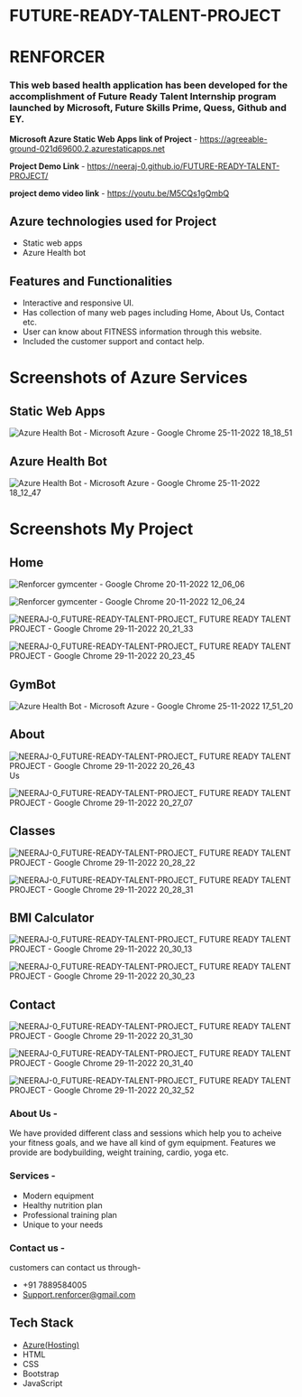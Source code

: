 # FUTURE-READY-TALENT-PROJECT
# RENFORCER 

### This web based health application has been developed for the accomplishment of Future Ready Talent Internship program launched by Microsoft, Future Skills Prime, Quess, Github and EY.

**Microsoft Azure Static Web Apps link of Project** - https://agreeable-ground-021d69600.2.azurestaticapps.net

**Project Demo Link** - https://neeraj-0.github.io/FUTURE-READY-TALENT-PROJECT/

**project demo video link** - https://youtu.be/M5CQs1gQmbQ

## Azure technologies used for Project

- Static web apps
- Azure Health bot

## Features and Functionalities 

- Interactive and responsive UI.
- Has collection of many web pages including Home, About Us, Contact etc.
- User can know about FITNESS information through this website.
- Included the customer support and contact help.

# Screenshots of Azure Services 

## Static Web Apps
![Azure Health Bot - Microsoft Azure - Google Chrome 25-11-2022 18_18_51](https://user-images.githubusercontent.com/110827522/203989734-c2924c3d-b1cf-4646-b957-27f66a1600fc.png)

## Azure Health Bot
![Azure Health Bot - Microsoft Azure - Google Chrome 25-11-2022 18_12_47](https://user-images.githubusercontent.com/110827522/203989769-ce44a7fd-23ce-4815-a16b-a74768389e71.png)

# Screenshots My Project

## Home
![Renforcer gymcenter - Google Chrome 20-11-2022 12_06_06](https://user-images.githubusercontent.com/110827522/202889716-081e950c-df03-4437-8e47-3c22939df589.png)

![Renforcer gymcenter - Google Chrome 20-11-2022 12_06_24](https://user-images.githubusercontent.com/110827522/202889749-1d31c657-7eed-4013-a6e6-2ec83e1343b7.png)

![NEERAJ-0_FUTURE-READY-TALENT-PROJECT_ FUTURE READY TALENT PROJECT - Google Chrome 29-11-2022 20_21_33](https://user-images.githubusercontent.com/110827522/204561902-b4b44455-f0f9-497e-9c36-e7950d8ea851.png)

![NEERAJ-0_FUTURE-READY-TALENT-PROJECT_ FUTURE READY TALENT PROJECT - Google Chrome 29-11-2022 20_23_45](https://user-images.githubusercontent.com/110827522/204562247-8a16da6e-7d4c-492a-ba33-b245457bbf46.png)


## GymBot
![Azure Health Bot - Microsoft Azure - Google Chrome 25-11-2022 17_51_20](https://user-images.githubusercontent.com/110827522/203985053-c4c20a6a-e198-4076-aef0-1e6a77e6eeac.png)

## About
![NEERAJ-0_FUTURE-READY-TALENT-PROJECT_ FUTURE READY TALENT PROJECT - Google Chrome 29-11-2022 20_26_43](https://user-images.githubusercontent.com/110827522/204563176-9eee4ec5-f024-454d-9820-789d072da4e5.png)
Us

![NEERAJ-0_FUTURE-READY-TALENT-PROJECT_ FUTURE READY TALENT PROJECT - Google Chrome 29-11-2022 20_27_07](https://user-images.githubusercontent.com/110827522/204563308-45d07b2c-a4aa-4334-bcc8-813a6464a99a.png)

## Classes
![NEERAJ-0_FUTURE-READY-TALENT-PROJECT_ FUTURE READY TALENT PROJECT - Google Chrome 29-11-2022 20_28_22](https://user-images.githubusercontent.com/110827522/204563525-d7c12d44-4761-4dd0-ae89-90802b6af911.png)

![NEERAJ-0_FUTURE-READY-TALENT-PROJECT_ FUTURE READY TALENT PROJECT - Google Chrome 29-11-2022 20_28_31](https://user-images.githubusercontent.com/110827522/204563751-896967dc-2b19-4f6d-ab15-a8bf9685bfd2.png)

## BMI Calculator
![NEERAJ-0_FUTURE-READY-TALENT-PROJECT_ FUTURE READY TALENT PROJECT - Google Chrome 29-11-2022 20_30_13](https://user-images.githubusercontent.com/110827522/204564031-91acdafe-7cb3-4622-bc67-4159ad3a85cd.png)

![NEERAJ-0_FUTURE-READY-TALENT-PROJECT_ FUTURE READY TALENT PROJECT - Google Chrome 29-11-2022 20_30_23](https://user-images.githubusercontent.com/110827522/204564103-9dd60763-ca8b-4676-8509-68ca008a01f9.png)

## Contact
![NEERAJ-0_FUTURE-READY-TALENT-PROJECT_ FUTURE READY TALENT PROJECT - Google Chrome 29-11-2022 20_31_30](https://user-images.githubusercontent.com/110827522/204564384-bc970e06-bc75-4709-b6be-4adb51122f23.png)

![NEERAJ-0_FUTURE-READY-TALENT-PROJECT_ FUTURE READY TALENT PROJECT - Google Chrome 29-11-2022 20_31_40](https://user-images.githubusercontent.com/110827522/204564462-da23614d-f11d-4f9a-bb13-9fad299ab22b.png)

![NEERAJ-0_FUTURE-READY-TALENT-PROJECT_ FUTURE READY TALENT PROJECT - Google Chrome 29-11-2022 20_32_52](https://user-images.githubusercontent.com/110827522/204564843-ee7e6d45-de2f-4bd0-ba13-3ed573af15e1.png)

### About Us -
We have provided different class and sessions which help you to acheive your fitness goals, and we have all kind of gym equipment. Features we provide are bodybuilding, weight training, cardio, yoga etc.

### Services -
- Modern equipment
- Healthy nutrition plan
- Professional training plan
- Unique to your needs

### Contact us -
customers can contact us through-
- +91 7889584005
- Support.renforcer@gmail.com

## Tech Stack 
- [Azure(Hosting)](https://azure.microsoft.com/en-in/features/azure-portal/)
- HTML
- CSS
- Bootstrap
- JavaScript
